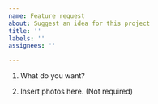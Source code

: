 ```yaml
---
name: Feature request
about: Suggest an idea for this project
title: ''
labels: ''
assignees: ''

---
```


1. What do you want?

2. Insert photos here. \(Not required\)


<!-- Please do not remove the above infomation. It is important for me. -->
